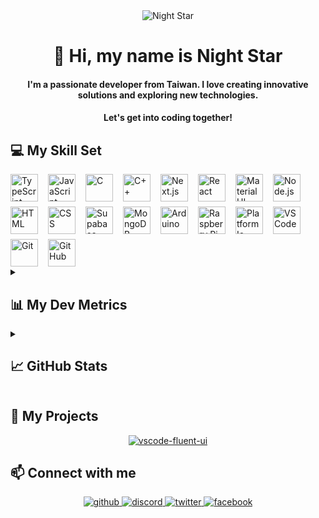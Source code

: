 <div align="center">
  <img src="https://user-images.githubusercontent.com/74038190/212750155-3ceddfbd-19d3-40a3-87af-8d329c8323c4.gif" alt="Night Star" />
</div>

<div align="center">
  <h1>👋 Hi, my name is Night Star</h1>
  <h4>
    I'm a passionate developer from Taiwan. I love creating innovative solutions and exploring new technologies.
  </h4>
  <h4>
    Let's get into coding together!
  </h4>
</div>

## 💻 My Skill Set

<div style="display: flex; flex-wrap: wrap; gap: 8px 16px; justify-content: left;">
  <img src="https://skillicons.dev/icons?i=typescript" height="44" alt="TypeScript" /> <img src="https://skillicons.dev/icons?i=javascript" height="44" alt="JavaScript" /> <img src="https://skillicons.dev/icons?i=c" height="44" alt="C" /> <img src="https://skillicons.dev/icons?i=cpp" height="44" alt="C++" />
  <img src="https://skillicons.dev/icons?i=nextjs" height="44" alt="Next.js" /> <img src="https://skillicons.dev/icons?i=react" height="44" alt="React" /> <img src="https://skillicons.dev/icons?i=materialui" height="44" alt="Material UI" /> <img src="https://skillicons.dev/icons?i=nodejs" height="44" alt="Node.js" /> <img src="https://skillicons.dev/icons?i=html" height="44" alt="HTML" /> <img src="https://skillicons.dev/icons?i=css" height="44" alt="CSS" />
  <img src="https://skillicons.dev/icons?i=supabase" height="44" alt="Supabase" /> <img src="https://skillicons.dev/icons?i=mongodb" height="44" alt="MongoDB" />
  <img src="https://skillicons.dev/icons?i=arduino" height="44" alt="Arduino" /> <img src="https://skillicons.dev/icons?i=raspberrypi" height="44" alt="Raspberry Pi" /> <img src="https://static-00.iconduck.com/assets.00/platformio-icon-128x128-j7bbkjsj.png" height="44" alt="Platform Io" />
  <img src="https://skillicons.dev/icons?i=vscode" height="44" alt="VS Code" /> <img src="https://skillicons.dev/icons?i=git" height="44" alt="Git" /> <img src="https://skillicons.dev/icons?i=github" height="44" alt="GitHub" />
</div>

<details><summary><h2>📊 My Dev Metrics</h2></summary>

<!--START_SECTION:waka-->
![Code Time](http://img.shields.io/badge/Code%20Time-1%2C128%20hrs%2012%20mins-blue)

![Profile Views](http://img.shields.io/badge/Profile%20Views-1-blue)

**🐱 My GitHub Data** 

> 📦 148.8 kB Used in GitHub's Storage 
 > 
> 🏆 293 Contributions in the Year 2025
 > 
> 💼 Opted to Hire
 > 
> 📜 9 Public Repositories 
 > 
> 🔑 35 Private Repositories 
 > 
**I'm an Early 🐤** 

```text
🌞 Morning                1450 commits        ████░░░░░░░░░░░░░░░░░░░░░   15.82 % 
🌆 Daytime                3668 commits        ██████████░░░░░░░░░░░░░░░   40.03 % 
🌃 Evening                3343 commits        █████████░░░░░░░░░░░░░░░░   36.48 % 
🌙 Night                  703 commits         ██░░░░░░░░░░░░░░░░░░░░░░░   07.67 % 
```
📅 **I'm Most Productive on Monday** 

```text
Monday                   1798 commits        █████░░░░░░░░░░░░░░░░░░░░   19.62 % 
Tuesday                  1253 commits        ███░░░░░░░░░░░░░░░░░░░░░░   13.67 % 
Wednesday                1532 commits        ████░░░░░░░░░░░░░░░░░░░░░   16.72 % 
Thursday                 1336 commits        ████░░░░░░░░░░░░░░░░░░░░░   14.58 % 
Friday                   1532 commits        ████░░░░░░░░░░░░░░░░░░░░░   16.72 % 
Saturday                 1022 commits        ███░░░░░░░░░░░░░░░░░░░░░░   11.15 % 
Sunday                   691 commits         ██░░░░░░░░░░░░░░░░░░░░░░░   07.54 % 
```


📊 **This Week I Spent My Time On** 

```text
🕑︎ Time Zone: Asia/Taipei

💬 Programming Languages: 
TypeScript               5 hrs 28 mins       ████████░░░░░░░░░░░░░░░░░   32.84 % 
Python                   3 hrs 34 mins       █████░░░░░░░░░░░░░░░░░░░░   21.43 % 
Other                    3 hrs 8 mins        █████░░░░░░░░░░░░░░░░░░░░   18.78 % 
Markdown                 2 hrs 24 mins       ████░░░░░░░░░░░░░░░░░░░░░   14.47 % 
JSON                     58 mins             █░░░░░░░░░░░░░░░░░░░░░░░░   05.89 % 

🔥 Editors: 
VS Code                  14 hrs 10 mins      █████████████████████░░░░   84.92 % 
Word                     2 hrs 2 mins        ███░░░░░░░░░░░░░░░░░░░░░░   12.27 % 
PowerPoint               28 mins             █░░░░░░░░░░░░░░░░░░░░░░░░   02.80 % 

💻 Operating System: 
Windows                  16 hrs 40 mins      █████████████████████████   100.00 % 
```


 Last Updated on 19/06/2025 16:33:15 UTC
<!--END_SECTION:waka-->
</details>

<details><summary><h2>📈 GitHub Stats</h2></summary>
<div align="center" style="display: flex; flex-wrap: wrap; gap: 8px; justify-content: center;">
  <img src="https://github-readme-stats.vercel.app/api?username=night-star04&show_icons=true&locale=en&theme=github_dark_dimmed&hide_border=true&count_private=true" alt="night-star04"  />
  <img src="https://github-readme-stats.vercel.app/api/top-langs?username=night-star04&show_icons=true&locale=en&layout=compact&theme=github_dark_dimmed&hide_border=true" alt="night-star04"  />
</div>
<div align="center">
  <img align="center" src="https://github-readme-streak-stats.herokuapp.com/?user=night-star04&theme=github_dark_dimmed&hide_border=true" alt="night-star04" />
</div>
<div align="center">
  <img align="center" src="https://github-profile-trophy.vercel.app/?username=night-star04&no-bg=true&no-frame=true&margin-w=5&column=-1&theme=dark_lover" alt="night-star04" />
</div>
</details>

## 🚀 My Projects

<div align="center">
  <a href="https://github.com/Night-Star04/vscode-fluent-ui">
    <img align="center" src="https://github-readme-stats.vercel.app/api/pin/?username=night-star04&repo=vscode-fluent-ui&theme=github_dark_dimmed&hide_border=true" alt="vscode-fluent-ui" />
  </a>
</div>

## 📫 Connect with me

<div align="center">
  <a href="https://github.com/Night-Star04" target="_blank">
    <img src=https://img.shields.io/badge/github-%2324292e.svg?&style=for-the-badge&logo=github&logoColor=white alt=github style="margin-bottom: 5px;" />
  </a>
  <a href="https://discordapp.com/users/400275443854344192" target="_blank">
    <img src=https://img.shields.io/badge/Discord-%2324292e.svg?&style=for-the-badge&logo=discord&logoColor=white alt=discord style="margin-bottom: 5px;" />
  </a>
  <a href="https://twitter.com/nights_star_" target="_blank">
    <img src=https://img.shields.io/badge/Twitter-%2324292e.svg?&style=for-the-badge&logo=x&logoColor=white alt=twitter style="margin-bottom: 5px;" />
  </a>
  <a href="https://www.facebook.com/hungwei406" target="_blank">
    <img src=https://img.shields.io/badge/Facebook-%2324292e.svg?&style=for-the-badge&logo=facebook&logoColor=white alt=facebook style="margin-bottom: 5px;" />
  </a>
</div>

